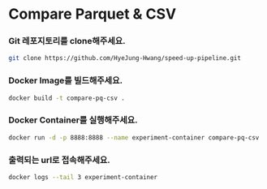 # Compare Parquet & CSV

### Git 레포지토리를 clone해주세요.
```bash
git clone https://github.com/HyeJung-Hwang/speed-up-pipeline.git
```

### Docker Image를 빌드해주세요.
```bash
docker build -t compare-pq-csv .
```

### Docker Container를 실행해주세요.
```bash
docker run -d -p 8888:8888 --name experiment-container compare-pq-csv
```

### 출력되는 url로 접속해주세요.
```bash
docker logs --tail 3 experiment-container
```